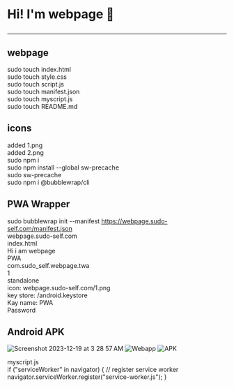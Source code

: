 # Hi! I'm webpage&nbsp;&#x1F44B;<hr>

## webpage
sudo touch index.html<br>
sudo touch style.css<br>
sudo touch script.js<br>
sudo touch manifest.json<br>
sudo touch myscript.js<br>
sudo touch README.md<br>

## icons
added 1.png<br>
added 2.png<br>
sudo npm i<br>
sudo npm install --global sw-precache<br>
sudo sw-precache<br>
sudo npm i @bubblewrap/cli<br>

## PWA Wrapper
sudo bubblewrap init --manifest https://webpage.sudo-self.com/manifest.json<br>
webpage.sudo-self.com<br>
index.html<br>
Hi i am webpage<br>
PWA<br>
com.sudo_self.webpage.twa<br>
1<br>
standalone<br>
icon: webpage.sudo-self.com/1.png<br>
key store: /android.keystore<br>
Kay name: PWA<br>
Password<br>

## Android APK
![Screenshot 2023-12-19 at 3 28 57 AM](https://github.com/sudo-self/project/assets/119916323/ab714da0-0526-4ab1-9a4f-c66b730a9fc9)
![Webapp](https://github.com/sudo-self/i-am-webpage/assets/119916323/b2c74dd6-565f-4b3a-907e-094265abda12)
![APK](https://github.com/sudo-self/i-am-webpage/assets/119916323/15de9cf9-1b3e-4dd3-8967-3985a6f5ce8f)




myscript.js  
if ("serviceWorker" in navigator) { // register service worker navigator.serviceWorker.register("service-worker.js"); }
